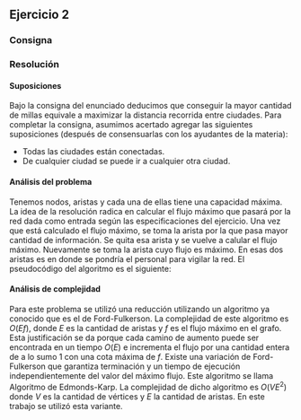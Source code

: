 
## Ejercicio 2

### Consigna


### Resolución

#### Suposiciones

Bajo la consigna del enunciado deducimos que conseguir la mayor cantidad de millas equivale a maximizar la distancia recorrida entre ciudades. Para completar la consigna, asumimos acertado agregar las siguientes suposiciones (después de consensuarlas con los ayudantes de la materia):

 - Todas las ciudades están conectadas.
 - De cualquier ciudad se puede ir a cualquier otra ciudad.

#### Análisis del problema

Tenemos nodos, aristas y cada una de ellas tiene una capacidad máxima. La idea de la resolución radica en calcular el flujo máximo que pasará por la red dada como entrada según las especificaciones del ejercicio. Una vez que está calculado el flujo máximo, se toma la arista por la que pasa mayor cantidad de información. Se quita esa arista y se vuelve a calular el flujo máximo. Nuevamente se toma la arista cuyo flujo es máximo. En esas dos aristas es en donde se pondría el personal para vigilar la red.
El pseudocódigo del algoritmo es el siguiente:

#### Análisis de complejidad
Para este problema se utilizó una reducción utilizando un algoritmo ya conocido que es el de Ford-Fulkerson. La complejidad de este algoritmo es $O(Ef)$, donde $E$ es la cantidad de aristas y $f$ es el flujo máximo en el grafo. Esta justificación se da porque cada camino de aumento puede ser encontrada en un tiempo $O(E)$ e incrementa el flujo por una cantidad entera de a lo sumo $1$ con una cota máxima de $f$.
Existe una variación de Ford-Fulkerson que garantiza terminación y un tiempo de ejecución independientemente del valor del máximo flujo. Este algoritmo se llama Algoritmo de Edmonds-Karp. La complejidad de dicho algoritmo es $O(VE^2)$ donde $V$ es la cantidad de vértices y $E$ la cantidad de aristas. En este trabajo se utilizó esta variante.

